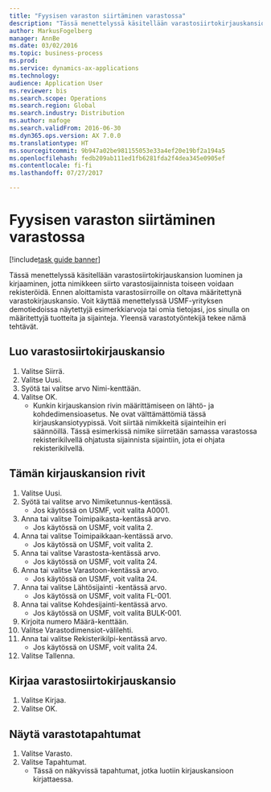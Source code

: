 ```yaml
--- 
title: "Fyysisen varaston siirtäminen varastossa"
description: "Tässä menettelyssä käsitellään varastosiirtokirjauskansion luominen ja kirjaaminen, jotta nimikkeen siirto varastosijainnista toiseen voidaan rekisteröidä."
author: MarkusFogelberg
manager: AnnBe
ms.date: 03/02/2016
ms.topic: business-process
ms.prod: 
ms.service: dynamics-ax-applications
ms.technology: 
audience: Application User
ms.reviewer: bis
ms.search.scope: Operations
ms.search.region: Global
ms.search.industry: Distribution
ms.author: mafoge
ms.search.validFrom: 2016-06-30
ms.dyn365.ops.version: AX 7.0.0
ms.translationtype: HT
ms.sourcegitcommit: 9b947a02be981155053e33a4ef20e19bf2a194a5
ms.openlocfilehash: fedb209ab111ed1fb6281fda2f4dea345e0905ef
ms.contentlocale: fi-fi
ms.lasthandoff: 07/27/2017

---
```

# <a name="transfer-physical-inventory-within-the-warehouse"></a>Fyysisen varaston siirtäminen varastossa

[!include[task guide banner](../../includes/task-guide-banner.md)]

Tässä menettelyssä käsitellään varastosiirtokirjauskansion luominen ja kirjaaminen, jotta nimikkeen siirto varastosijainnista toiseen voidaan rekisteröidä. Ennen aloittamista varastosiirroille on oltava määritettynä varastokirjauskansio. Voit käyttää menettelyssä USMF-yrityksen demotiedoissa näytettyjä esimerkkiarvoja tai omia tietojasi, jos sinulla on määritettyjä tuotteita ja sijainteja. Yleensä varastotyöntekijä tekee nämä tehtävät.


## <a name="create-an-inventory-transfer-journal"></a>Luo varastosiirtokirjauskansio
1. Valitse Siirrä.
2. Valitse Uusi.
3. Syötä tai valitse arvo Nimi-kenttään.
4. Valitse OK.
    * Kunkin kirjauskansion rivin määrittämiseen on lähtö- ja kohdedimensioasetus. Ne ovat välttämättömiä tässä kirjauskansiotyypissä. Voit siirtää nimikkeitä sijainteihin eri säännöillä. Tässä esimerkissä nimike siirretään samassa varastossa rekisterikilvellä ohjatusta sijainnista sijaintiin, jota ei ohjata rekisterikilvellä.   

## <a name="create-journal-lines"></a>Tämän kirjauskansion rivit
1. Valitse Uusi.
2. Syötä tai valitse arvo Nimiketunnus-kentässä.
    * Jos käytössä on USMF, voit valita A0001.  
3. Anna tai valitse Toimipaikasta-kentässä arvo.
    * Jos käytössä on USMF, voit valita 2.  
4. Anna tai valitse Toimipaikkaan-kentässä arvo.
    * Jos käytössä on USMF, voit valita 2.  
5. Anna tai valitse Varastosta-kentässä arvo.
    * Jos käytössä on USMF, voit valita 24.  
6. Anna tai valitse Varastoon-kentässä arvo.
    * Jos käytössä on USMF, voit valita 24.  
7. Anna tai valitse Lähtösijainti -kentässä arvo.
    * Jos käytössä on USMF, voit valita FL-001.  
8. Anna tai valitse Kohdesijainti-kentässä arvo.
    * Jos käytössä on USMF, voit valita BULK-001.  
9. Kirjoita numero Määrä-kenttään.
10. Valitse Varastodimensiot-välilehti.
11. Anna tai valitse Rekisterikilpi-kentässä arvo.
    * Jos käytössä on USMF, voit valita 24.  
12. Valitse Tallenna.

## <a name="post-the-inventory-transfer-journal"></a>Kirjaa varastosiirtokirjauskansio
1. Valitse Kirjaa.
2. Valitse OK.

## <a name="view-inventory-transactions"></a>Näytä varastotapahtumat
1. Valitse Varasto.
2. Valitse Tapahtumat.
    * Tässä on näkyvissä tapahtumat, jotka luotiin kirjauskansioon kirjattaessa.  


